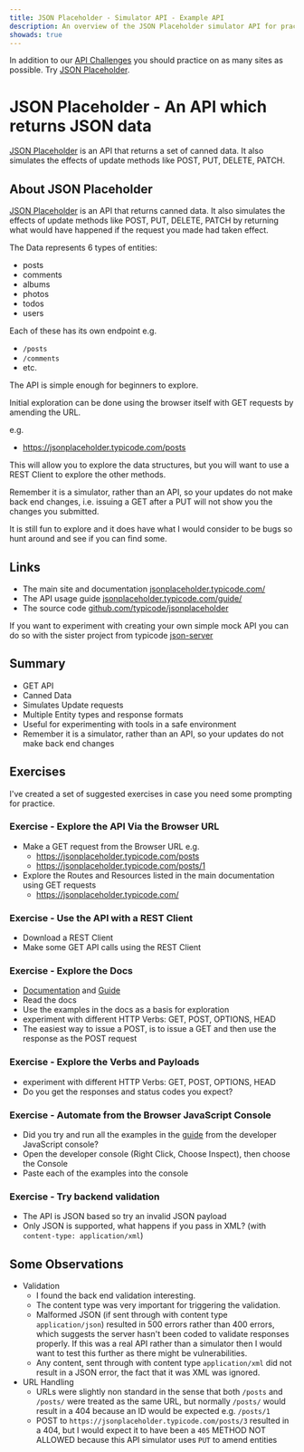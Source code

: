 ```yaml
---
title: JSON Placeholder - Simulator API - Example API
description: An overview of the JSON Placeholder simulator API for practicing tooling requests.
showads: true
---
```


In addition to our [API Challenges](/gui/challenges) you should practice on as many sites as possible. Try [JSON Placeholder](https://jsonplaceholder.typicode.com/).

# JSON Placeholder - An API which returns JSON data

[JSON Placeholder](https://jsonplaceholder.typicode.com/) is an API that returns a set of canned data. It also simulates the effects of update methods like POST, PUT, DELETE, PATCH.

## About JSON Placeholder

[JSON Placeholder](https://jsonplaceholder.typicode.com/) is an API that returns canned data. It also simulates the effects of update methods like POST, PUT, DELETE, PATCH by returning what would have happened if the request you made had taken effect.

The Data represents 6 types of entities:

- posts
- comments
- albums
- photos
- todos
- users

Each of these has its own endpoint e.g.

- `/posts`
- `/comments`
- etc.

The API is simple enough for beginners to explore.

Initial exploration can be done using the browser itself with GET requests by amending the URL.

e.g. 

- https://jsonplaceholder.typicode.com/posts

This will allow you to explore the data structures, but you will want to use a REST Client to explore the other methods. 

Remember it is a simulator, rather than an API, so your updates do not make back end changes, i.e. issuing a GET after a PUT will not show you the changes you submitted.

It is still fun to explore and it does have what I would consider to be bugs so hunt around and see if you can find some.

## Links

- The main site and documentation [jsonplaceholder.typicode.com/](https://jsonplaceholder.typicode.com/)
- The API usage guide [jsonplaceholder.typicode.com/guide/](https://jsonplaceholder.typicode.com/guide/)
- The source code [github.com/typicode/jsonplaceholder](https://github.com/typicode/jsonplaceholder)

If you want to experiment with creating your own simple mock API you can do so with the sister project from typicode [json-server](https://github.com/typicode/json-server)

## Summary

- GET API
- Canned Data
- Simulates Update requests
- Multiple Entity types and response formats
- Useful for experimenting with tools in a safe environment
- Remember it is a simulator, rather than an API, so your updates do not make back end changes

## Exercises

I've created a set of suggested exercises in case you need some prompting for practice.

### Exercise - Explore the API Via the Browser URL

- Make a GET request from the Browser URL e.g.
  - https://jsonplaceholder.typicode.com/posts
  - https://jsonplaceholder.typicode.com/posts/1
- Explore the Routes and Resources listed in the main documentation using GET requests
  - https://jsonplaceholder.typicode.com/

### Exercise - Use the API with a REST Client

- Download a REST Client
- Make some GET API calls using the REST Client

### Exercise - Explore the Docs

- [Documentation](https://jsonplaceholder.typicode.com/) and [Guide](https://jsonplaceholder.typicode.com/guide/)
- Read the docs
- Use the examples in the docs as a basis for exploration
- experiment with different HTTP Verbs: GET, POST, OPTIONS, HEAD
- The easiest way to issue a POST, is to issue a GET and then use the response as the POST request

### Exercise - Explore the Verbs and Payloads

- experiment with different HTTP Verbs: GET, POST, OPTIONS, HEAD
- Do you get the responses and status codes you expect?

### Exercise - Automate from the Browser JavaScript Console

- Did you try and run all the examples in the [guide](https://jsonplaceholder.typicode.com/guide/) from the developer JavaScript console?
- Open the developer console (Right Click, Choose Inspect), then choose the Console
- Paste each of the examples into the console

### Exercise - Try backend validation

- The API is JSON based so try an invalid JSON payload
- Only JSON is supported, what happens if you pass in XML? (with `content-type: application/xml`)


## Some Observations

- Validation
   - I found the back end validation interesting.
   - The content type was very important for triggering the validation.
   - Malformed JSON (if sent through with content type `application/json`) resulted in 500 errors rather than 400 errors, which suggests the server hasn't been coded to validate responses properly. If this was a real API rather than a simulator then I would want to test this further as there might be vulnerabilities.
   - Any content, sent through with content type `application/xml` did not result in a JSON error, the fact that it was XML was ignored.
- URL Handling
   - URLs were slightly non standard in the sense that both `/posts` and `/posts/` were treated as the same URL, but normally `/posts/` would result in a 404 because an ID would be expected e.g. `/posts/1`
   - POST to `https://jsonplaceholder.typicode.com/posts/3` resulted in a 404, but I would expect it to have been a `405` METHOD NOT ALLOWED because this API simulator uses `PUT` to amend entities

 